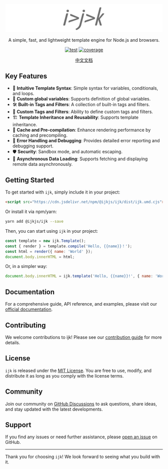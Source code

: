![ijk](./public/ijk.svg)

<p align="center">A simple, fast, and lightweight template engine for Node.js and browsers.</p>

<p align="center">
<a href="https://github.com/vvenv/ijk/actions/workflows/test.yml"><img src="https://github.com/vvenv/ijk/actions/workflows/test.yml/badge.svg" alt="test"></a>
<a href="https://github.com/vvenv/ijk/actions/workflows/test.yml"><img src="https://vvenv.github.io/ijk/badges/coverage.svg" alt="coverage"></a>
</p>

<p align="center">
  <a href="./README-zh-CN.md">中文文档</a>
</p>

## Key Features

- 📝 **Intuitive Template Syntax**: Simple syntax for variables, conditionals, and loops.
- 🔗 **Custom global variables**: Supports definition of global variables.
- 🛠️ **Built-in Tags and Filters**: A collection of built-in tags and filters.
- 🎨 **Custom Tags and Filters**: Ability to define custom tags and filters.
- 🏗️ **Template Inheritance and Reusability**: Supports template inheritance.
- 🚀 **Cache and Pre-compilation**: Enhance rendering performance by caching and precompiling.
- 🐛 **Error Handling and Debugging**: Provides detailed error reporting and debugging support.
- 🛡️ **Security**: Sandbox mode, and automatic escaping.
- 🛫 **Asynchronous Data Loading**: Supports fetching and displaying remote data asynchronously.

## Getting Started

To get started with `ijk`, simply include it in your project:

```html
<script src="https://cdn.jsdelivr.net/npm/@ijkjs/ijk/dist/ijk.umd.cjs"></script>
```

Or install it via npm/yarn:

```bash
yarn add @ijkjs/ijk --save
```

Then, you can start using `ijk` in your project:

```javascript
const template = new ijk.Template();
const { render } = template.compile('Hello, {{name}}！');
const html = render({ name: 'World' });
document.body.innerHTML = html;
```

Or, in a simpler way:

```javascript
document.body.innerHTML = ijk.template('Hello, {{name}}!', { name: 'World' });
```

## Documentation

For a comprehensive guide, API reference, and examples, please visit our [official documentation](https://vvenv.github.io/ijk/docs).

## Contributing

We welcome contributions to ijk! Please see our [contribution guide](https://vvenv.github.io/ijk/contributing) for more details.

## License

`ijk` is released under the [MIT License](https://opensource.org/licenses/MIT). You are free to use, modify, and distribute it as long as you comply with the license terms.

## Community

Join our community on [GitHub Discussions](https://github.com/vvenv/ijk/discussions) to ask questions, share ideas, and stay updated with the latest developments.

## Support

If you find any issues or need further assistance, please [open an issue](https://github.com/vvenv/ijk/issues) on GitHub.

---

Thank you for choosing `ijk`! We look forward to seeing what you build with it.
